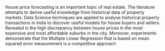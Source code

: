 House price forecasting is an important topic of real estate. The literature attempts to derive useful knowledge from historical data of property markets. Data Science techniques are applied to analyse historical property transactions in India to discover useful models for house buyers and sellers. Revealed is the high discrepancy between house prices in the most expensive and most affordable suburbs in the city.
Moreover, experiments demonstrate that the Multiple Linear Regression that is based on mean squared error measurement is a competitive approach
